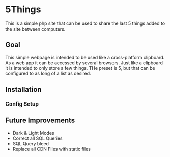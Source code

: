 # 5Things
This is a simple php site that can be used to share the last 5 things added to the site between computers.

## Goal
This simple webpage is intended to be used like a cross-platform clipboard. As a web app it can be accessed by several browsers. Just like a clipboard it is intended to only store a few things. THe preset is 5, but that can be configured to as long of a list as desired.

## Installation

### Config Setup

## Future Improvements
- Dark & Light Modes
- Correct all SQL Queries
- SQL Query bleed
- Replace all CDN Files with static files